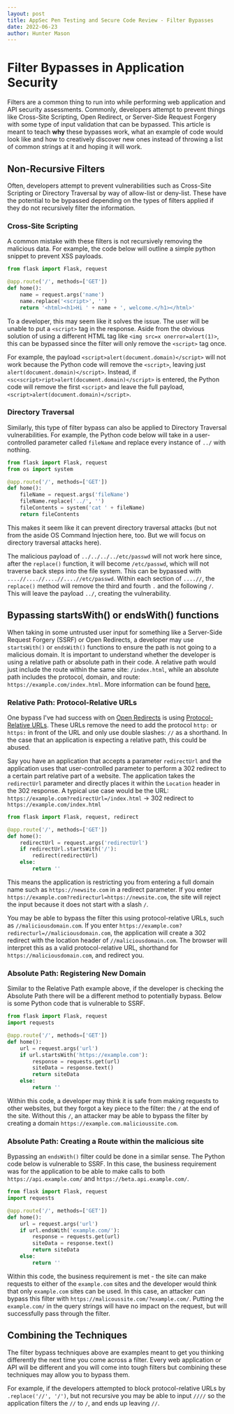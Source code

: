 ```yaml
---
layout: post
title: AppSec Pen Testing and Secure Code Review - Filter Bypasses
date: 2022-06-23
author: Hunter Mason
---
```


# Filter Bypasses in Application Security
Filters are a common thing to run into while performing web application and API security assessments. Commonly, developers attempt to prevent things like Cross-Site Scripting, Open Redirect, or Server-Side Request Forgery with some type of input validation that can be bypassed. This article is meant to teach **why** these bypasses work, what an example of code would look like and how to creatively discover new ones instead of throwing a list of common strings at it and hoping it will work.

## Non-Recursive Filters
Often, developers attempt to prevent vulnerabilities such as Cross-Site Scripting or Directory Traversal by way of allow-list or deny-list. These have the potential to be bypassed depending on the types of filters applied if they do not recursively filter the information.

### Cross-Site Scripting
A common mistake with these filters is not recursively removing the malicious data. For example, the code below will outline a simple python snippet to prevent XSS payloads.
```python
from flask import Flask, request

@app.route('/', methods=['GET'])
def home():
    name = request.args('name')
    name.replace('<script>', '')
    return '<html><h1>Hi ' + name + ', welcome.</h1></html>'
```
To a developer, this may seem like it solves the issue. The user will be unable to put a `<script>` tag in the response. Aside from the obvious solution of using a different HTML tag like `<img src=x onerror=alert(1)>`, this can be bypassed since the filter will only remove the `<script>` tag once.
 
 For example, the payload `<script>alert(document.domain)</script>` will not work because the Python code will remove the `<script>`, leaving just `alert(document.domain)</script>`. Instead, if `<sc<script>ript>alert(document.domain)</script>` is entered, the Python code will remove the first `<script>` and leave the full payload, `<script>alert(document.domain)</script>`.

### Directory Traversal
 Similarly, this type of filter bypass can also be applied to Directory Traversal vulnerabilities. For example, the Python code below will take in a user-controlled parameter called `fileName` and replace every instance of `../` with nothing. 

```python
from flask import Flask, request
from os import system

@app.route('/', methods=['GET'])
def home():
    fileName = request.args('fileName')
    fileName.replace('../', '')
    fileContents = system('cat ' + fileName)
    return fileContents
```

 This makes it seem like it can prevent directory traversal attacks (but not from the aside OS Command Injection here, too. But we will focus on directory traversal attacks here).

 The malicious payload of `../../../../etc/passwd` will not work here since, after the `replace()` function, it will become `/etc/passwd`, which will not traverse back steps into the file system. This can be bypassed with `....//....//....//....//etc/passwd`. Within each section of `....//`, the `replace()` method will remove the third and fourth `.` and the following `/`. This will leave the payload `../`, creating the vulnerability.


## Bypassing startsWith() or endsWith() functions

When taking in some untrusted user input for something like a Server-Side Request Forgery (SSRF) or Open Redirects, a developer may use `startsWith()` or `endsWith()` functions to ensure the path is not going to a malicious domain. It is important to understand whether the developer is using a relative path or absolute path in their code. A relative path would just include the route within the same site: `/index.html`, while an absolute path includes the protocol, domain, and route: `https://example.com/index.html`. More information can be found [here.](https://www.keycdn.com/blog/relative-path)

### Relative Path: Protocol-Relative URLs
One bypass I've had success with on [Open Redirects](https://brightsec.com/blog/open-redirect-vulnerabilities/) is using [Protocol-Relative URLs](https://www.paulirish.com/2010/the-protocol-relative-url/). These URLs remove the need to add the protocol `http:` or `https:` in front of the URL and only use double slashes: `//` as a shorthand. In the case that an application is expecting a relative path, this could be abused.

Say you have an application that accepts a parameter `redirectUrl` and the application uses that user-controlled parameter to perform a 302 redirect to a certain part relative part of a website. The application takes the `redirectUrl` parameter and directly places it within the `Location` header in the 302 response. A typical use     case would be the URL:
`https://example.com?redirectUrl=/index.html` -> 302 redirect to `https://example.com/index.html`

```python
from flask import Flask, request, redirect

@app.route('/', methods=['GET'])
def home():
    redirectUrl = request.args('redirectUrl')
    if redirectUrl.startsWith('/'):
        redirect(redirectUrl)
    else:
        return ''
```

This means the application is restricting you from entering a full domain name such as `https://newsite.com` in a redirect parameter. If you enter `https://example.com?redirecturl=https://newsite.com`, the site will reject the input because it does not start with a slash `/`.

You may be able to bypass the filter this using protocol-relative URLs, such as `//maliciousdomain.com`. If you enter `https://example.com?redirecturl=//maliciousdomain.com`, the application will create a 302 redirect with the location header of `//maliciousdomain.com`. The browser will interpret this as a valid protocol-relative URL, shorthand for `https://maliciousdomain.com`, and redirect you.


### Absolute Path: Registering New Domain
Similar to the Relative Path example above, if the developer is checking the Absolute Path there will be a different method to potentially bypass. Below is some Python code that is vulnerable to SSRF.

```python
from flask import Flask, request
import requests

@app.route('/', methods=['GET'])
def home():
    url = request.args('url')
    if url.startsWith('https://example.com'):
        response = requests.get(url)
        siteData = response.text()
        return siteData
    else:
        return ''
```
Within this code, a developer may think it is safe from making requests to other websites, but they forgot a key piece to the filter: the `/` at the end of the site. Without this `/`, an attacker may be able to bypass the filter by creating a domain `https://example.com.malicioussite.com`.


### Absolute Path: Creating a Route within the malicious site
Bypassing an `endsWith()` filter could be done in a similar sense. The Python code below is vulnerable to SSRF. In this case, the business requirement was for the application to be able to make calls to both `https://api.example.com/` and `https://beta.api.example.com/`.

```python
from flask import Flask, request
import requests

@app.route('/', methods=['GET'])
def home():
    url = request.args('url')
    if url.endsWith('example.com/'):
        response = requests.get(url)
        siteData = response.text()
        return siteData
    else:
        return ''
```
Within this code, the business requirement is met - the site can make requests to either of the `example.com` sites and the developer would think that only `example.com` sites can be used. In this case, an attacker can bypass this filter with `https://malicoussite.com/?example.com/`. Putting the `example.com/` in the query strings will have no impact on the request, but will successfully pass through the filter.

## Combining the Techniques
The filter bypass techniques above are examples meant to get you thinking differently the next time you come across a filter. Every web application or API will be different and you will come into tough filters but combining these techniques may allow you to bypass them.

For example, if the developers attempted to block protocol-relative URLs by `.replace('//', '/')`, but not recursive you may be able to input `////` so the application filters the `//` to `/`, and ends up leaving `//`.